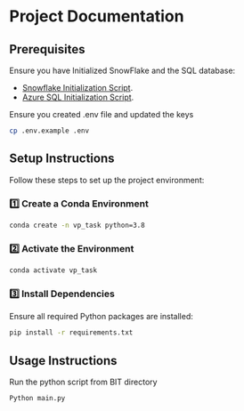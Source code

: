 # Project Documentation

## Prerequisites
Ensure you have Initialized SnowFlake and the SQL database:

- [Snowflake Initialization Script](mainz-task/migrations/snowflake_init.sql).
- [Azure SQL Initialization Script](mainz-task/migrations/sql_init.sql).

Ensure you created .env file and updated the keys
```sh
cp .env.example .env
```


## Setup Instructions
Follow these steps to set up the project environment:

### 1️⃣ Create a Conda Environment
```sh
conda create -n vp_task python=3.8
```

### 2️⃣ Activate the Environment
```sh
conda activate vp_task
```

### 3️⃣ Install Dependencies
Ensure all required Python packages are installed:
```sh
pip install -r requirements.txt
```

## Usage Instructions

Run the python script from BIT directory
```sh
Python main.py
```